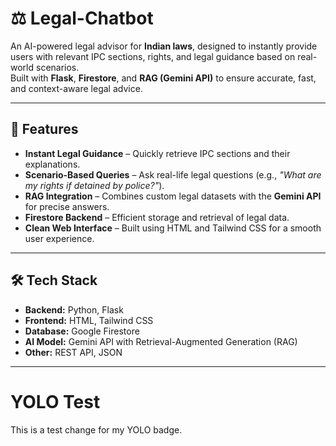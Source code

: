 # ⚖️ Legal-Chatbot

An AI-powered legal advisor for **Indian laws**, designed to instantly provide users with relevant IPC sections, rights, and legal guidance based on real-world scenarios.  
Built with **Flask**, **Firestore**, and **RAG (Gemini API)** to ensure accurate, fast, and context-aware legal advice.

---

## 🚀 Features

- **Instant Legal Guidance** – Quickly retrieve IPC sections and their explanations.
- **Scenario-Based Queries** – Ask real-life legal questions (e.g., *"What are my rights if detained by police?"*).
- **RAG Integration** – Combines custom legal datasets with the **Gemini API** for precise answers.
- **Firestore Backend** – Efficient storage and retrieval of legal data.
- **Clean Web Interface** – Built using HTML and Tailwind CSS for a smooth user experience.

---

## 🛠️ Tech Stack

- **Backend:** Python, Flask  
- **Frontend:** HTML, Tailwind CSS  
- **Database:** Google Firestore  
- **AI Model:** Gemini API with Retrieval-Augmented Generation (RAG)  
- **Other:** REST API, JSON

---
# YOLO Test
This is a test change for my YOLO badge.
